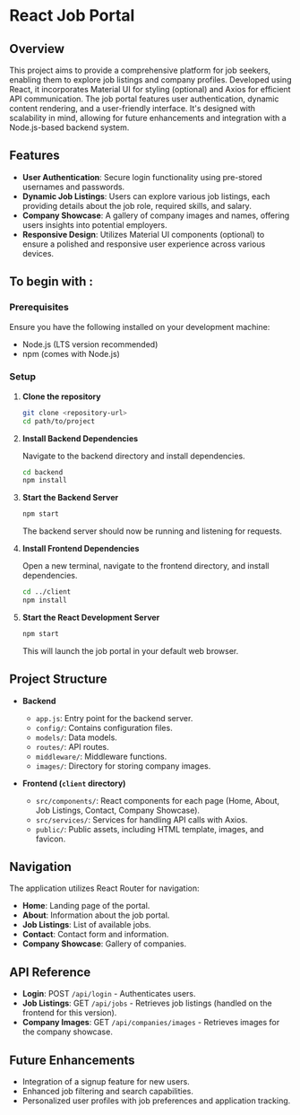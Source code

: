 
# React Job Portal

## Overview

This project aims to provide a comprehensive platform for job seekers, enabling them to explore job listings and company profiles. Developed using React, it incorporates Material UI for styling (optional) and Axios for efficient API communication. The job portal features user authentication, dynamic content rendering, and a user-friendly interface. It's designed with scalability in mind, allowing for future enhancements and integration with a Node.js-based backend system.

## Features

- **User Authentication**: Secure login functionality using pre-stored usernames and passwords.
- **Dynamic Job Listings**: Users can explore various job listings, each providing details about the job role, required skills, and salary.
- **Company Showcase**: A gallery of company images and names, offering users insights into potential employers.
- **Responsive Design**: Utilizes Material UI components (optional) to ensure a polished and responsive user experience across various devices.

## To begin with :

### Prerequisites

Ensure you have the following installed on your development machine:
- Node.js (LTS version recommended)
- npm (comes with Node.js)

### Setup

1. **Clone the repository**

   ```sh
   git clone <repository-url>
   cd path/to/project
   ```

2. **Install Backend Dependencies**

   Navigate to the backend directory and install dependencies.

   ```sh
   cd backend
   npm install
   ```

3. **Start the Backend Server**

   ```sh
   npm start
   ```

   The backend server should now be running and listening for requests.

4. **Install Frontend Dependencies**

   Open a new terminal, navigate to the frontend directory, and install dependencies.

   ```sh
   cd ../client
   npm install
   ```

5. **Start the React Development Server**

   ```sh
   npm start
   ```

   This will launch the job portal in your default web browser.

## Project Structure

- **Backend**
  - `app.js`: Entry point for the backend server.
  - `config/`: Contains configuration files.
  - `models/`: Data models.
  - `routes/`: API routes.
  - `middleware/`: Middleware functions.
  - `images/`: Directory for storing company images.

- **Frontend (`client` directory)**
  - `src/components/`: React components for each page (Home, About, Job Listings, Contact, Company Showcase).
  - `src/services/`: Services for handling API calls with Axios.
  - `public/`: Public assets, including HTML template, images, and favicon.

## Navigation

The application utilizes React Router for navigation:
- **Home**: Landing page of the portal.
- **About**: Information about the job portal.
- **Job Listings**: List of available jobs.
- **Contact**: Contact form and information.
- **Company Showcase**: Gallery of companies.

## API Reference

- **Login**: POST `/api/login` - Authenticates users.
- **Job Listings**: GET `/api/jobs` - Retrieves job listings (handled on the frontend for this version).
- **Company Images**: GET `/api/companies/images` - Retrieves images for the company showcase.

## Future Enhancements

- Integration of a signup feature for new users.
- Enhanced job filtering and search capabilities.
- Personalized user profiles with job preferences and application tracking.


